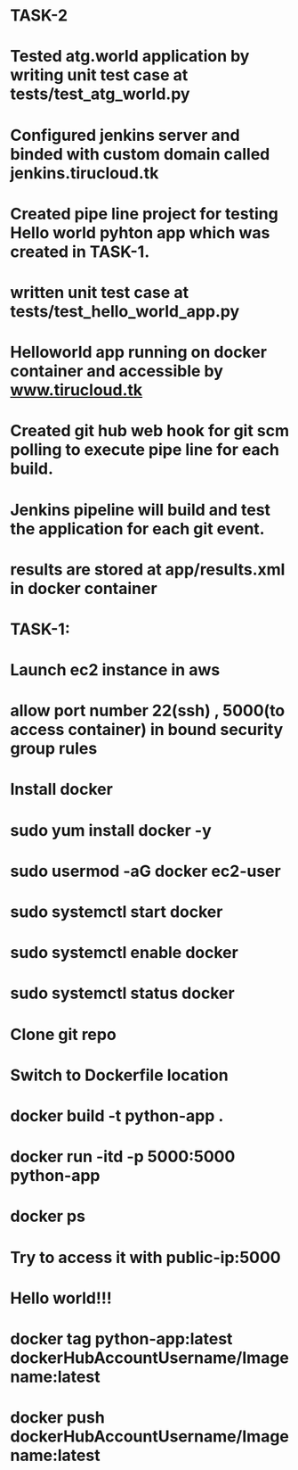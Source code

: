 
# TASK-2
# Tested atg.world application by writing unit test case at tests/test_atg_world.py
# Configured jenkins server and binded with custom domain called jenkins.tirucloud.tk
# Created pipe line project for testing Hello world pyhton app which was created in TASK-1.
# written unit test case at tests/test_hello_world_app.py
# Helloworld app running on docker container and accessible by www.tirucloud.tk
# Created git hub web hook for git scm polling to execute pipe line for each build.
# Jenkins pipeline will build and test the application for each git event.
# results are stored at app/results.xml in docker container

# TASK-1:
# Launch ec2 instance in aws
# allow port number 22(ssh) , 5000(to access container) in bound security group rules
# Install docker
# sudo yum install docker -y
# sudo usermod -aG docker ec2-user
# sudo systemctl start docker
# sudo systemctl enable docker
# sudo systemctl status docker
# Clone git repo
# Switch to Dockerfile location
# docker build -t python-app .
# docker run -itd -p 5000:5000 python-app 
# docker ps
# Try to access it with public-ip:5000
# Hello world!!!
# docker tag python-app:latest dockerHubAccountUsername/Imagename:latest
# docker push dockerHubAccountUsername/Imagename:latest

